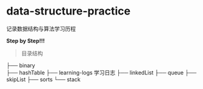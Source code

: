 # data-structure-practice
记录数据结构与算法学习历程

**Step by Step!!!**

> 目录结构

├── binary          
├── hashTable
├── learning-logs    学习日志
├── linkedList
├── queue
├── skipList
├── sorts
└── stack